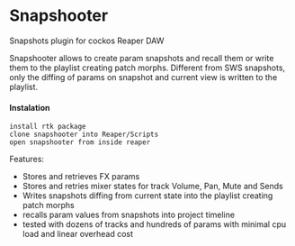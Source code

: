 # Snapshooter

Snapshots plugin for cockos Reaper DAW

Snapshooter allows to create param snapshots and recall them or write them to the playlist creating patch morphs. Different from SWS snapshots, only the diffing of params on snapshot and current view is written to the playlist.

#### Instalation
```
install rtk package 
clone snapshooter into Reaper/Scripts
open snapshooter from inside reaper
```

Features:
  * Stores and retrieves FX params
  * Stores and retries mixer states for track Volume, Pan, Mute and Sends
  * Writes snapshots diffing from current state into the playlist creating patch morphs
  * recalls param values from snapshots into project timeline
  * tested with dozens of tracks and hundreds of params with minimal cpu load and linear overhead cost
